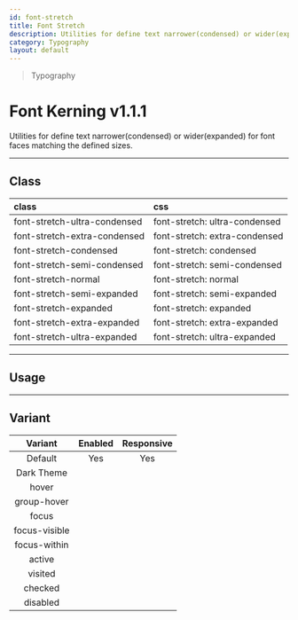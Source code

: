 ```yaml
---
id: font-stretch
title: Font Stretch
description: Utilities for define text narrower(condensed) or wider(expanded) for font faces matching the defined sizes.
category: Typography
layout: default
---
```


> Typography

# Font Kerning <span class="ml-1 px-2 py-1 text-sm text-gray-600 (dark)text-charcoal-100 bg-gray-300 (dark)bg-gray-600">v1.1.1</span>

Utilities for define text narrower(condensed) or wider(expanded) for font faces matching the defined sizes.

---

## Class

| <span class="px-3 py-1 text-white (dark)text-charcoal-100 bg-charcoal-100 (dark)bg-gray-600 rounded-full">class</span> | <span class="px-3 py-1 text-white (dark)text-charcoal-100 bg-charcoal-100 (dark)bg-gray-600 rounded-full">css</span> |
|:--|:--|
| font-stretch-ultra-condensed | font-stretch: ultra-condensed |
| font-stretch-extra-condensed | font-stretch: extra-condensed |
| font-stretch-condensed | font-stretch: condensed |
| font-stretch-semi-condensed | font-stretch: semi-condensed |
| font-stretch-normal | font-stretch: normal |
| font-stretch-semi-expanded | font-stretch: semi-expanded |
| font-stretch-expanded | font-stretch: expanded |
| font-stretch-extra-expanded | font-stretch: extra-expanded |
| font-stretch-ultra-expanded | font-stretch: ultra-expanded |

<style>
.supports {
  display: block
}
@supports (font-stretch: normal) {
  .supports {
    display: none
  }
}
</style>

<y class="supports mt-4 mx-4 p-3 border-l-8 border-orange-600 text-sm text-orange-600 (dark)text-orange-500 bg-orange-200 (dark)bg-orange-900">
  <span class="pr-1 font-semibold">
    Note:
  </span>
  Your browser does not currently support the utilities.
</y>

---

## Usage


---

## Variant

| <span class="font-semibold underline">Variant</span> | <span class="font-semibold underline">Enabled</span> | <span class="font-semibold underline">Responsive</span> |
|:-:|:-:|:-:|
| Default | Yes | Yes |
| Dark Theme | | |
| hover| | |
| group-hover | | |
| focus | | |
| focus-visible | | |
| focus-within | | |
| active | | |
| visited | | |
| checked | | |
| disabled | | |